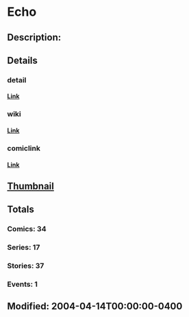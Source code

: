 # Echo
## Description: 
## Details
### detail
#### [Link](http://marvel.com/characters/594/echo?utm_campaign=apiRef&utm_source=225578a89fc76f3d20fbffda5d17a88d)
### wiki
#### [Link](http://marvel.com/universe/Echo_(Maya_Lopez)?utm_campaign=apiRef&utm_source=225578a89fc76f3d20fbffda5d17a88d)
### comiclink
#### [Link](http://marvel.com/comics/characters/1010785/echo?utm_campaign=apiRef&utm_source=225578a89fc76f3d20fbffda5d17a88d)
## [Thumbnail](http://i.annihil.us/u/prod/marvel/i/mg/2/f0/4c00373a2629f.jpg)
## Totals
### Comics: 34
### Series: 17
### Stories: 37
### Events: 1
## Modified: 2004-04-14T00:00:00-0400